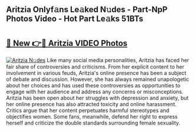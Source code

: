 ## Aritzia Onlyf𝚊ns Le𝚊ked N𝚞des - Part-NpP Photos Video - Hot Part Le𝚊ks 51BTs

# <h2><a href="http://ab56504.deff.icu/?id=Aritzia">🔗 New 👉🔴 Aritzia VIDEO Photos</a></h2>

[![Aritzia N𝚞des](https://i.imgur.com/rIISA9y.gif)](http://ab56504.deff.icu/?id=Aritzia)
Like many social media personalities, Aritzia has faced her fair share of controversies and criticisms. From her explicit content to her involvement in various feuds, Aritzia's online presence has been a subject of debate and discussion. However, she has always remained unapologetic about her choices and has used these controversies as opportunities to engage with her audience and address any concerns or misconceptions. Aritzia has been open about her struggles with depression and anxiety, but her online presence has also attracted toxicity and online harassment. Critics argue that her content perpetuates harmful stereotypes and objectifies women. Some fans, meanwhile, defend her right to express herself and criticize the double standards surrounding female sexuality.
